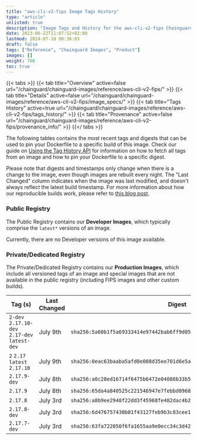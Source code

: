 ```yaml
---
title: "aws-cli-v2-fips Image Tags History"
type: "article"
unlisted: true
description: "Image Tags and History for the aws-cli-v2-fips Chainguard Image"
date: 2023-06-22T11:07:52+02:00
lastmod: 2024-07-10 00:36:03
draft: false
tags: ["Reference", "Chainguard Images", "Product"]
images: []
weight: 700
toc: true
---
```


{{< tabs >}}
{{< tab title="Overview" active=false url="/chainguard/chainguard-images/reference/aws-cli-v2-fips/" >}}
{{< tab title="Details" active=false url="/chainguard/chainguard-images/reference/aws-cli-v2-fips/image_specs/" >}}
{{< tab title="Tags History" active=true url="/chainguard/chainguard-images/reference/aws-cli-v2-fips/tags_history/" >}}
{{< tab title="Provenance" active=false url="/chainguard/chainguard-images/reference/aws-cli-v2-fips/provenance_info/" >}}
{{</ tabs >}}

The following tables contains the most recent tags and digests that can be used to pin your Dockerfile to a specific build of this image. Check our guide on [Using the Tag History API](/chainguard/chainguard-images/using-the-tag-history-api/) for information on how to fetch all tags from an image and how to pin your Dockerfile to a specific digest.

Please note that digests and timestamps only change when there is a change to the image, even though images are rebuilt every night. The "Last Changed" column indicates when the image was last modified, and doesn't always reflect the latest build timestamp. For more information about how our reproducible builds work, please refer to [this blog post](https://www.chainguard.dev/unchained/reproducing-chainguards-reproducible-image-builds).

### Public Registry
The Public Registry contains our **Developer Images**, which typically comprise the `latest*` versions of an image.

Currently, there are no Developer versions of this image available.

### Private/Dedicated Registry
The Private/Dedicated Registry contains our **Production Images**, which include all versioned tags of an image and special images that are not available in the public registry (including FIPS images and other custom builds).

| Tag (s)                                        | Last Changed | Digest                                                                    |
|------------------------------------------------|--------------|---------------------------------------------------------------------------|
|  `2-dev` `2.17.10-dev` `2.17-dev` `latest-dev` | July 9th     | `sha256:5a60b1f5a69333414e97442bab6ff9d05344e2496347caa4df225160d703b302` |
|  `2` `2.17` `latest` `2.17.10`                 | July 9th     | `sha256:0eac63baaba5afd0e008d35ee701d6e5a600a804a32150c22ad718fe48c37b26` |
|  `2.17.9-dev`                                  | July 8th     | `sha256:a0c28ed16714f6475b6472e04086b33b5e74a3e137b25284727a5c8906872f76` |
|  `2.17.9`                                      | July 8th     | `sha256:65da4a840525c221546947e7febbd0968503ba5f32994744a79edee6643705d8` |
|  `2.17.8`                                      | July 3rd     | `sha256:a8b9ee2948f22dd3f45968fe482dac4b216a57de758aef0c870529c8bf4d19fe` |
|  `2.17.8-dev`                                  | July 3rd     | `sha256:6d476757430b01f43127feb9b3c83cee12f8dad149c5f5b89eed27901ccb1abb` |
|  `2.17.7-dev`                                  | July 3rd     | `sha256:63fa722050f6fa1655aa9e0ecc34c3d427b30f27dc24523a074c3b030b95e242` |

